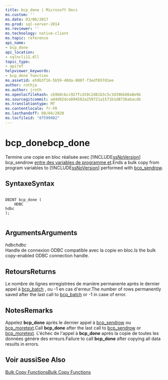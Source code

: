 ```yaml
---
title: bcp_done | Microsoft Docs
ms.custom: ''
ms.date: 03/06/2017
ms.prod: sql-server-2014
ms.reviewer: ''
ms.technology: native-client
ms.topic: reference
api_name:
- bcp_done
api_location:
- sqlncli11.dll
topic_type:
- apiref
helpviewer_keywords:
- bcp_done function
ms.assetid: e59b3f16-5b59-40da-880f-f3edf657d1ee
author: rothja
ms.author: jroth
ms.openlocfilehash: cb9b0cbcc927fcd10c2d81b3c5c3d39bb80a8e9b
ms.sourcegitcommit: ad4d92dce894592a259721a1571b1d8736abacdb
ms.translationtype: MT
ms.contentlocale: fr-FR
ms.lasthandoff: 08/04/2020
ms.locfileid: "87599982"
---
```

# <a name="bcp_done"></a><span data-ttu-id="73aa6-102">bcp_done</span><span class="sxs-lookup"><span data-stu-id="73aa6-102">bcp_done</span></span>
  <span data-ttu-id="73aa6-103">Termine une copie en bloc réalisée avec [!INCLUDE[ssNoVersion](../../includes/ssnoversion-md.md)] bcp_sendrow [entre des variables de programme et](bcp-sendrow.md).</span><span class="sxs-lookup"><span data-stu-id="73aa6-103">Ends a bulk copy from program variables to [!INCLUDE[ssNoVersion](../../includes/ssnoversion-md.md)] performed with [bcp_sendrow](bcp-sendrow.md).</span></span>  
  
## <a name="syntax"></a><span data-ttu-id="73aa6-104">Syntaxe</span><span class="sxs-lookup"><span data-stu-id="73aa6-104">Syntax</span></span>  
  
```  
  
DBINT bcp_done (  
    HDBC   
hdbc  
);  
  
```  
  
## <a name="arguments"></a><span data-ttu-id="73aa6-105">Arguments</span><span class="sxs-lookup"><span data-stu-id="73aa6-105">Arguments</span></span>  
 <span data-ttu-id="73aa6-106">*hdbc*</span><span class="sxs-lookup"><span data-stu-id="73aa6-106">*hdbc*</span></span>  
 <span data-ttu-id="73aa6-107">Handle de connexion ODBC compatible avec la copie en bloc.</span><span class="sxs-lookup"><span data-stu-id="73aa6-107">Is the bulk copy-enabled ODBC connection handle.</span></span>  
  
## <a name="returns"></a><span data-ttu-id="73aa6-108">Retours</span><span class="sxs-lookup"><span data-stu-id="73aa6-108">Returns</span></span>  
 <span data-ttu-id="73aa6-109">Le nombre de lignes enregistrées de manière permanente après le dernier appel à [bcp_batch](bcp-batch.md) , ou -1 en cas d'erreur.</span><span class="sxs-lookup"><span data-stu-id="73aa6-109">The number of rows permanently saved after the last call to [bcp_batch](bcp-batch.md) or -1 in case of error.</span></span>  
  
## <a name="remarks"></a><span data-ttu-id="73aa6-110">Notes</span><span class="sxs-lookup"><span data-stu-id="73aa6-110">Remarks</span></span>  
 <span data-ttu-id="73aa6-111">Appelez **bcp_done** après le dernier appel à [bcp_sendrow](bcp-sendrow.md) ou [bcp_moretext](bcp-moretext.md).</span><span class="sxs-lookup"><span data-stu-id="73aa6-111">Call **bcp_done** after the last call to [bcp_sendrow](bcp-sendrow.md) or [bcp_moretext](bcp-moretext.md).</span></span> <span data-ttu-id="73aa6-112">L'échec de l'appel à **bcp_done** après la copie de toutes les données génère des erreurs.</span><span class="sxs-lookup"><span data-stu-id="73aa6-112">Failure to call **bcp_done** after copying all data results in errors.</span></span>  
  
## <a name="see-also"></a><span data-ttu-id="73aa6-113">Voir aussi</span><span class="sxs-lookup"><span data-stu-id="73aa6-113">See Also</span></span>  
 [<span data-ttu-id="73aa6-114">Bulk Copy Functions</span><span class="sxs-lookup"><span data-stu-id="73aa6-114">Bulk Copy Functions</span></span>](sql-server-driver-extensions-bulk-copy-functions.md)  
  
  
